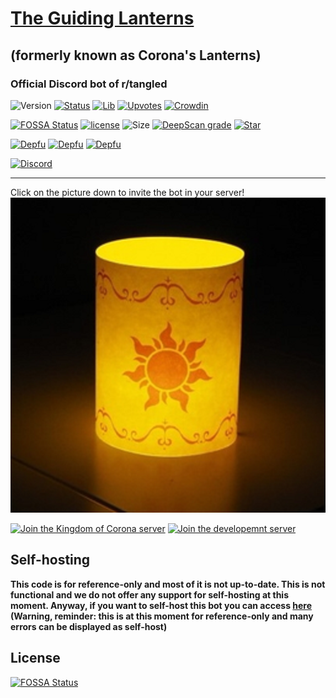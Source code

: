 # [The Guiding Lanterns](https://Guiding-Lanterns.github.io/)
## (formerly known as Corona's Lanterns)
### Official Discord bot of r/tangled
![Version](https://img.shields.io/github/package-json/v/Guiding-Lanterns/Guiding-Lanterns) [![Status](https://discordbots.org/api/widget/status/569624646475972608.svg?noavatar=true)](https://discordbots.org/bot/569624646475972608)  [![Lib](https://discordbots.org/api/widget/lib/569624646475972608.svg?noavatar=true)](https://discord.js.org)  [![Upvotes](https://discordbots.org/api/widget/upvotes/569624646475972608.svg?noavatar=true)](https://discordbots.org/bot/569624646475972608/vote) [![Crowdin](https://badges.crowdin.net/guiding-lanterns/localized.svg)](https://crowdin.com/project/guiding-lanterns)

[![FOSSA Status](https://app.fossa.io/api/projects/git%2Bgithub.com%2FGuiding-Lanterns%2FGuiding-Lanterns.svg?type=shield)](https://app.fossa.io/projects/git%2Bgithub.com%2FGuiding-Lanterns%2FGuiding-Lanterns?ref=badge_shield) [![license](https://img.shields.io/github/license/Guiding-Lanterns/Guiding-Lanterns)](https://github.com/Guiding-Lanterns/Guiding-Lanterns/blob/master/LICENSE)   ![Size](https://img.shields.io/github/repo-size/Guiding-Lanterns/Guiding-Lanterns)   [![DeepScan grade](https://deepscan.io/api/teams/6175/projects/8028/branches/90760/badge/grade.svg)](https://deepscan.io/dashboard#view=project&tid=6175&pid=8028&bid=90760)   [![Star](https://img.shields.io/github/stars/Guiding-Lanterns/Guiding-lanterns)](https://github.com/Guiding-Lanterns/Guiding-Lanterns/stargazers)

[![Depfu](https://badges.depfu.com/badges/fdfd3e1e7b95b82a0220ed6d95373ca8/status.svg)](https://depfu.com) [![Depfu](https://badges.depfu.com/badges/fdfd3e1e7b95b82a0220ed6d95373ca8/overview.svg)](https://depfu.com/github/Guiding-Lanterns/Guiding-Lanterns?project_id=9861) [![Depfu](https://badges.depfu.com/badges/fdfd3e1e7b95b82a0220ed6d95373ca8/count.svg)](https://depfu.com/github/Guiding-Lanterns/Guiding-Lanterns?project_id=9861)

[![Discord](https://img.shields.io/discord/570024448371982373)](https://discord.gg/5QCQpr9)

---
Click on the picture down to invite the bot in your server!
  [![icon](icon1.png)](https://discordapp.com/oauth2/authorize?client_id=569624646475972608&scope=bot&permissions=67488968)

  [![Join the Kingdom of Corona server](https://discordapp.com/api/guilds/562602234265731080/embed.png?style=banner1)](https://discord.gg/BunQeKh)  [![Join the developemnt server](https://discordapp.com/api/guilds/570024448371982373/embed.png?style=banner1)](https://discord.gg/5QCQpr9)
  
## Self-hosting
**This code is for reference-only and most of it is not up-to-date. This is not functional and we do not offer any support for self-hosting at this moment. Anyway, if you want to self-host this bot you can access [here](https://github.com/Guiding-Lanterns/Guiding-Lanterns/wiki/Selfhosting) (Warning, reminder: this is at this moment for reference-only and many errors can be displayed as self-host)**


## License
[![FOSSA Status](https://app.fossa.io/api/projects/git%2Bgithub.com%2FGuiding-Lanterns%2FGuiding-Lanterns.svg?type=large)](https://app.fossa.io/projects/git%2Bgithub.com%2FGuiding-Lanterns%2FGuiding-Lanterns?ref=badge_large)
